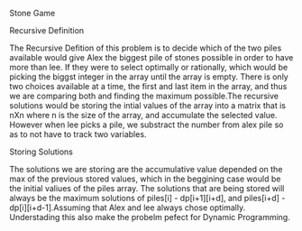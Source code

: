 
Stone Game


Recursive Definition

The Recursive Defition of this problem is to decide which of the two piles available would give Alex  the biggest pile of stones possible in order to have more than lee. If they were to select optimally or rationally, which would be picking the biggst integer in the array until the array is empty. There is only two choices available at a time, the first and last item in the array, and thus we are comparing both and finding the maximum possible.The recursive solutions would be storing the intial values of the array into a matrix that is nXn where n is the size of the array, and accumulate the selected value. However when lee picks a pile, we substract the number from alex pile so as to not have to track two variables.


Storing Solutions


The solutions we are storing are the accumulative value depended on the max of the previous stored values, which in the beggining case would be the initial valiues of the piles array. The solutions that are being stored will always be the maximum solutions of piles[i] - dp[i+1][i+d], and piles[i+d] - dp[i][i+d-1].Assuming that Alex and lee always chose optimally. Understading this also make the probelm pefect for Dynamic Programming.
